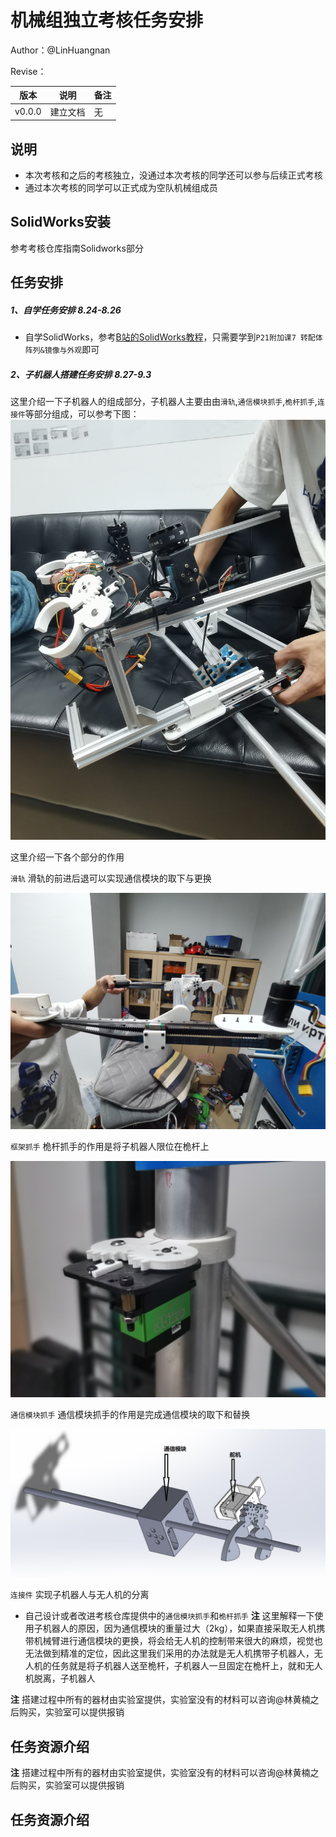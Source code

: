 # 机械组独立考核任务安排

Author：@LinHuangnan

Revise：

| 版本 | 说明 |备注|
| ---- | ---- | ---- |
| v0.0.0 | 建立文档 |无|

## 说明
- 本次考核和之后的考核独立，没通过本次考核的同学还可以参与后续正式考核
- 通过本次考核的同学可以正式成为空队机械组成员

## SolidWorks安装

参考考核仓库指南Solidworks部分

## 任务安排
##### 1、自学任务安排 8.24-8.26
- 自学SolidWorks，参考[B站的SolidWorks教程](https://www.bilibili.com/video/BV1iw411Z7HZ?spm_id_from=333.337.search-card.all.click&vd_source=28eca9a455dd3210d721b4694d3c4aa1)，只需要学到`P21附加课7 转配体阵列&镜像与外观`即可

##### 2、子机器人搭建任务安排 8.27-9.3
这里介绍一下子机器人的组成部分，子机器人主要由由`滑轨`,`通信模块抓手`,`桅杆抓手`,`连接件`等部分组成，可以参考下图：
![image](./image/6.jpg)

这里介绍一下各个部分的作用

`滑轨` 滑轨的前进后退可以实现通信模块的取下与更换

![image](./image/4.jpg)

`框架抓手` 桅杆抓手的作用是将子机器人限位在桅杆上

![image](./image/2.jpg)

`通信模块抓手` 通信模块抓手的作用是完成通信模块的取下和替换

![image](./image/1.jpg)

`连接件` 实现子机器人与无人机的分离

- 自己设计或者改进考核仓库提供中的`通信模块抓手`和`桅杆抓手`
**注** 这里解释一下使用子机器人的原因，因为通信模块的重量过大（2kg），如果直接采取无人机携带机械臂进行通信模块的更换，将会给无人机的控制带来很大的麻烦，视觉也无法做到精准的定位，因此这里我们采用的办法就是无人机携带子机器人，无人机的任务就是将子机器人送至桅杆，子机器人一旦固定在桅杆上，就和无人机脱离，子机器人

**注** 搭建过程中所有的器材由实验室提供，实验室没有的材料可以咨询@林黄楠之后购买，实验室可以提供报销


## 任务资源介绍





**注** 搭建过程中所有的器材由实验室提供，实验室没有的材料可以咨询@林黄楠之后购买，实验室可以提供报销


## 任务资源介绍
